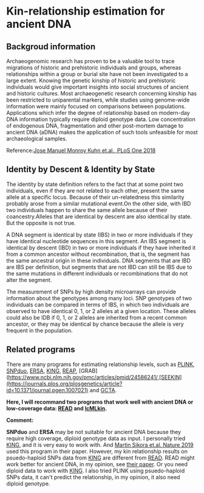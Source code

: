 # Kin-relationship estimation for ancient DNA

## Backgroud information

Archaeogenomic research has proven to be a valuable tool to trace migrations of historic and prehistoric individuals and groups, whereas relationships within a group or burial site have not been investigated to a large extent. Knowing the genetic kinship of historic and prehistoric individuals would give important insights into social structures of ancient and historic cultures. Most archaeogenetic research concerning kinship has been restricted to uniparental markers, while studies using genome-wide information were mainly focused on comparisons between populations. Applications which infer the degree of relationship based on modern-day DNA information typically require diploid genotype data. Low concentration of endogenous DNA, fragmentation and other post-mortem damage to ancient DNA (aDNA) makes the application of such tools unfeasible for most archaeological samples. 

Reference:[Jose Manuel Monroy Kuhn et.al., PLoS One 2018](https://journals.plos.org/plosone/article?id=10.1371/journal.pone.0195491)

## Identity by Descent & Identity by	State

The identity by state definition refers to the fact that at some point two individuals, even if they are not related to each other, present the same allele at a specific locus. Because of their un-relatedness this similarity probably arose from a similar mutational event.On the other side, with IBD two individuals happen to share the same allele because of their coancestry.Alleles that are identical by descent are also identical by state. But the opposite is not true. 

A DNA segment is identical by state (IBS) in two or more individuals if they have identical nucleotide sequences in this segment. An IBS segment is identical by descent (IBD) in two or more individuals if they have inherited it from a common ancestor without recombination, that is, the segment has the same ancestral origin in these individuals. DNA segments that are IBD are IBS per definition, but segments that are not IBD can still be IBS due to the same mutations in different individuals or recombinations that do not alter the segment.

The	measurement of SNPs by high	density	microarrays	can	provide	information	about the genotypes among	many loci. SNP genotypes of	two individuals can be compared in terms of	IBS, in which two individuals	are	observed	to	have	identical	0, 1, or 2	alleles	at a given	location.	These	alleles	could	also be IDB	if	0, 1,	or 2 alleles	are	inherited	from a	recent	common	ancestor,	or they	may	be identical	by chance because	the	allele is	very frequent in the	population.

## Related programs

There are many programs for estimating relationship levels, such as [PLINK](https://www.cog-genomics.org/plink2/), [SNPduo](https://journals.plos.org/plosone/article?id=10.1371/journal.pone.0006711), [ERSA](https://www.ncbi.nlm.nih.gov/pmc/articles/PMC3083094/), [KING](https://www.ncbi.nlm.nih.gov/pmc/articles/PMC3025716/), [REAP](https://www.ncbi.nlm.nih.gov/pmc/articles/pmid/22748210/), [GRAB](https://www.ncbi.nlm.nih.gov/pmc/articles/pmid/24586241/,[SEEKIN](https://journals.plos.org/plosgenetics/article?id=10.1371/journal.pgen.1007021) and [GCTA](https://cnsgenomics.com/software/gcta/#Overview).


**Here, I will recommand two programs that work well with ancient DNA or low-coverage data: [READ](https://bitbucket.org/tguenther/read) and [lcMLkin](https://github.com/COMBINE-lab/maximum-likelihood-relatedness-estimation).** 


**Comment:**

**SNPduo** and **ERSA** may be not suitable for ancient DNA because they require high coverage, diploid genotype data as input. I personally tried [KING](http://people.virginia.edu/~wc9c/KING/manual.html), and it is very easy to work with. And [Martin Sikora et.al. Nature 2019](https://www.nature.com/articles/s41586-019-1279-z) used this program in their paper. However, my kin relationship results on psuedo-haploid SNPs data from [KING](http://people.virginia.edu/~wc9c/KING/manual.html) are different from [READ](https://bitbucket.org/tguenther/read). READ might work better for ancient DNA, in my opinion, see [their paper](https://journals.plos.org/plosone/article?id=10.1371/journal.pone.0195491). Or you need diploid data to work with [KING](http://people.virginia.edu/~wc9c/KING/manual.html). I also tried PLINK using psuedo-haploid SNPs data, it can't predict the relationship, in my opinion, it also need diploid genotype.
